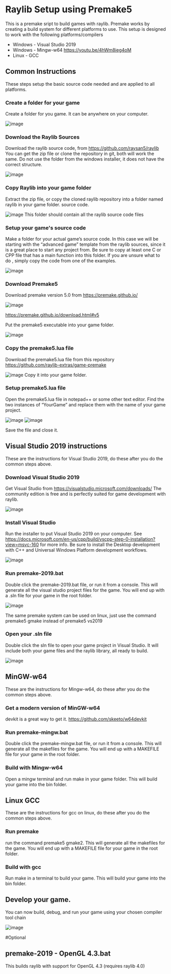 # Raylib Setup using Premake5

This is a premake sript to build games with raylib. Premake works by creating a build system for different platforms to use.
This setup is designed to work with the following platforms/compilers

* Windows - Visual Studio 2019
* Windows - Mingw-w64  https://youtu.be/4hWm8ieg4oM
* Linux - GCC

## Common Instructions
These steps setup the basic source code needed and are applied to all platforms.

### Create a folder for your game
Create a folder for you game. It can be anywhere on your computer.

![image](https://user-images.githubusercontent.com/322174/107884955-7158b000-6eac-11eb-97b7-5605c7ed34d1.png)

### Download the Raylib Sources
Download the raylib source code, from
https://github.com/raysan5/raylib
You can get the zip file or clone the repository in git, both will work the same.
Do not use the folder from the windows installer, it does not have the correct structure.

![image](https://user-images.githubusercontent.com/322174/107884966-7b7aae80-6eac-11eb-9f36-dc48f719a74d.png)

### Copy Raylib into your game folder
Extract the zip file, or copy the cloned raylib repository into a folder named raylib in your game folder. source code.

![image](https://user-images.githubusercontent.com/322174/107884970-833a5300-6eac-11eb-80a8-ae5bae854e94.png)
This folder should contain all the raylib source code files

### Setup your game's source code
Make a folder for your actual game’s source code. In this case we will be starting with the “advanced game” template from the raylib sources, since it is a great place to start any project from. Be sure to copy at least one C or CPP file that has a main function into this folder. If you are unsure what to do , simply copy the code from one of the examples.

![image](https://user-images.githubusercontent.com/322174/107885011-b0870100-6eac-11eb-889d-7a39bc5b3cdb.png)

### Download Premake5
Download premake version 5.0 from https://premake.github.io/

![image](https://user-images.githubusercontent.com/322174/107884980-8f261500-6eac-11eb-8800-2bf485d1c2b0.png)

https://premake.github.io/download.html#v5
 
Put the premake5 executable into your game folder.

![image](https://user-images.githubusercontent.com/322174/107884989-964d2300-6eac-11eb-8715-088710243ee5.png)

### Copy the premake5.lua file
Download the premake5.lua file from this repository
https://github.com/raylib-extras/game-premake

![image](https://user-images.githubusercontent.com/322174/107885001-9fd68b00-6eac-11eb-90b2-04569ec08e50.png)
Copy it into your game folder.


### Setup premake5.lua file
Open the premake5.lua file in notepad++ or some other text editor.
Find the two instances of “YourGame” and replace them with the name of your game project.

![image](https://user-images.githubusercontent.com/322174/107885020-b7ae0f00-6eac-11eb-8a20-d0ba0747a51d.png)
![image](https://user-images.githubusercontent.com/322174/107885030-c09ee080-6eac-11eb-8190-b5a2e2a2bec3.png)

Save the file and close it.

## Visual Studio 2019 instructions
These are the instructions for Visual Studio 2019, do these after you do the common steps above.

### Download Visual Studio 2019
Get Visual Studio from https://visualstudio.microsoft.com/downloads/
The community edition is free and is perfectly suited for game development with raylib.

![image](https://user-images.githubusercontent.com/322174/107884936-4c643d00-6eac-11eb-8831-78421ff75099.png)

### Install Visual Studio
Run the installer to put Visual Studio 2019 on your computer. See https://docs.microsoft.com/en-us/cpp/build/vscpp-step-0-installation?view=msvc-160 for more info.
Be sure to install the Desktop development with C++ and Universal Windows Platform development workflows.

![image](https://user-images.githubusercontent.com/322174/107884951-6b62cf00-6eac-11eb-8d25-8e6fd3f9fdba.png)

### Run premake-2019.bat
Double click the premake-2019.bat file, or run it from a console. This will generate all the visual studio project files for the game. You will end up with a .sln file for your game in the root folder.

![image](https://user-images.githubusercontent.com/322174/107885039-c8f71b80-6eac-11eb-8b04-df2e5c9142a6.png)

The same premake system can be used on linux, just use the command premake5 gmake instead of premake5 vs2019

### Open your .sln file
Double click the sln file to open your game project in Visual Studio. It will include both your game files and the raylib library, all ready to build.

![image](https://user-images.githubusercontent.com/322174/107885046-d2808380-6eac-11eb-8c67-1cb923303c7b.png)

## MinGW-w64
These are the instructions for Mingw-w64, do these after you do the common steps above. 

### Get a modern version of MinGW-w64
devkit is a great way to get it.
https://github.com/skeeto/w64devkit

### Run premake-mingw.bat
Double click the premake-mingw.bat file, or run it from a console. This will generate all the makefiles for the game. You will end up with a MAKEFILE file for your game in the root folder.

### Build with Mingw-w64
Open a mingw terminal and run make in your game folder. This will build your game into the bin folder.

## Linux GCC
These are the instructions for gcc on linux, do these after you do the common steps above. 

### Run premake
run the command premake5 gmake2. This will generate all the makefiles for the game. You will end up with a MAKEFILE file for your game in the root folder.

### Build with gcc
Run make in a terminal to build your game. This will build your game into the bin folder.

  
## Develop your game.
You can now build, debug, and run your game using your chosen compiler tool chain

![image](https://user-images.githubusercontent.com/322174/107885060-de6c4580-6eac-11eb-87a5-9a209cb03a7a.png)

#Optional
## premake-2019 - OpenGL 4.3.bat
This builds raylib with support for OpenGL 4.3 (requires raylib 4.0)
